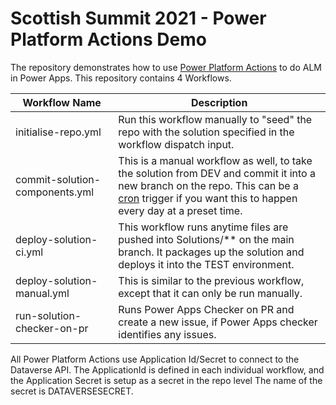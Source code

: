 # Scottish Summit 2021 - Power Platform Actions Demo

The repository demonstrates how to use [Power Platform Actions](https://github.com/microsoft/powerplatform-actions) to do ALM in Power Apps. This repository contains 4 Workflows.

| Workflow Name | Description |
| - | - |
| initialise-repo.yml | Run this workflow manually to "seed" the repo with the solution specified in the workflow dispatch input. |
| commit-solution-components.yml | This is a manual workflow as well, to take the solution from DEV and commit it into a new branch on the repo. This can be a [cron](https://docs.github.com/en/actions/reference/events-that-trigger-workflows#schedule) trigger if you want this to happen every day at a preset time. |
| deploy-solution-ci.yml | This workflow runs anytime files are pushed into Solutions/** on the main branch. It packages up the solution and deploys it into the TEST environment. |
| deploy-solution-manual.yml | This is similar to the previous workflow, except that it can only be run manually. |
| run-solution-checker-on-pr | Runs Power Apps Checker on PR and create a new issue, if Power Apps checker identifies any issues.

All Power Platform Actions use Application Id/Secret to connect to the Dataverse API. The ApplicationId is defined in each individual workflow, and the Application Secret is setup as a secret in the repo level The name of the secret is DATAVERSESECRET.